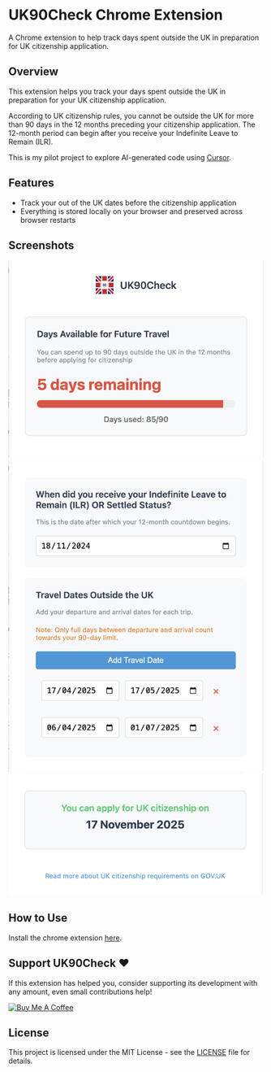 # UK90Check Chrome Extension

A Chrome extension to help track days spent outside the UK in preparation for UK citizenship application.

## Overview

This extension helps you track your days spent outside the UK in preparation for your UK citizenship application. 

According to UK citizenship rules, you cannot be outside the UK for more than 90 days in the 12 months preceding your citizenship application. The 12-month period can begin after you receive your Indefinite Leave to Remain (ILR).

This is my pilot project to explore AI-generated code using [Cursor](https://www.cursor.com/).

## Features

- Track your out of the UK dates before the citizenship application
- Everything is stored locally on your browser and preserved across browser restarts

## Screenshots

![UK90Check Extension in Action](screenshots/screenshot1.png)
![UK90Check Extension in Action](screenshots/screenshot2.png)
![UK90Check Extension in Action](screenshots/screenshot3.png)


## How to Use

Install the chrome extension [here](https://chromewebstore.google.com/detail/fadnfhclnkcpgapnjjglabljimgciodj?utm_source=item-share-cb).

## Support UK90Check ❤️

If this extension has helped you, consider supporting its development with any amount, even small contributions help! 

<a href="https://www.buymeacoffee.com/uSoY8yLkKu" target="_blank"><img src="https://cdn.buymeacoffee.com/buttons/v2/default-green.png" alt="Buy Me A Coffee" style="height: 60px !important;width: 217px !important;" ></a>

## License

This project is licensed under the MIT License - see the [LICENSE](LICENSE) file for details.

